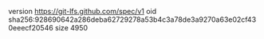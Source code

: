 version https://git-lfs.github.com/spec/v1
oid sha256:928690642a286deba62729278a53b4c3a78de3a9270a63e02cf430eeecf20546
size 4950
